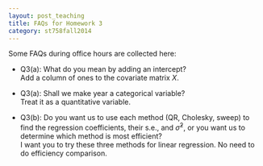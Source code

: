 ```yaml
---
layout: post_teaching
title: FAQs for Homework 3
category: st758fall2014
---
```


Some FAQs during office hours are collected here:

* Q3(a): What do you mean by adding an intercept?  
Add a column of ones to the covariate matrix $X$.

* Q3(a): Shall we make year a categorical variable?  
Treat it as a quantitative variable.

* Q3(b): Do you want us to use each method (QR, Cholesky, sweep) to find the regression coefficients, their s.e., and $\hat \sigma^2$, or you want us to determine which method is most efficient?  
I want you to try these three methods for linear regression. No need to do efficiency comparison.




